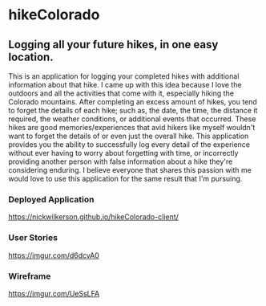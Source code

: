 # hikeColorado

## Logging all your future hikes, in one easy location. 
This is an application for logging your completed hikes with additional information about that hike. I came up with this idea because I love the outdoors and all the activities that come with it, especially hiking the Colorado mountains. After completing an excess amount of hikes, you tend to forget the details of each hike; such as, the date, the time, the distance it required, the weather conditions, or additional events that occurred. These hikes are good memories/experiences that avid hikers like myself wouldn't want to forget the details of or even just the overall hike. This application provides you the ability to successfully log every detail of the experience without ever having to worry about forgetting with time, or incorrectly providing another person with false information about a hike they're considering enduring. I believe everyone that shares this passion with me would love to use this application for the same result that I'm pursuing.

### Deployed Application
https://nickwilkerson.github.io/hikeColorado-client/

### User Stories
https://imgur.com/d6dcvA0

### Wireframe
https://imgur.com/UeSsLFA
